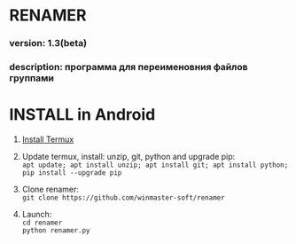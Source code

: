 # RENAMER
### version: 1.3(beta)  
### description: программа для переименовния файлов группами  

# INSTALL in Android  

1. [Install Termux](https://play.google.com/store/apps/details?id=com.termux)

2. Update termux, install: unzip, git, python and upgrade pip:  
` apt update; apt install unzip; apt install git; apt install python; pip install --upgrade pip `

3. Clone renamer:  
` git clone https://github.com/winmaster-soft/renamer `  

4. Launch:  
` cd renamer `  
` python renamer.py `  
